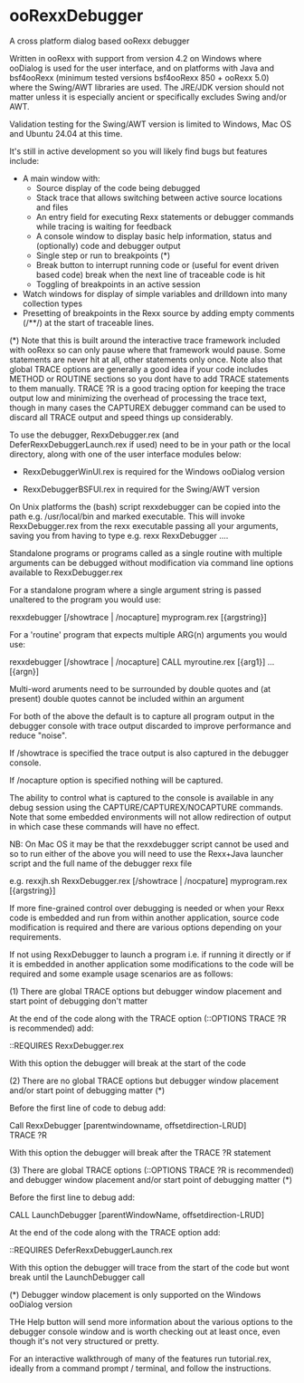 # ooRexxDebugger

A cross platform dialog based ooRexx debugger

Written in ooRexx with support from version 4.2 on Windows where ooDialog is used for the user interface, 
and on platforms with Java and bsf4ooRexx (minimum tested versions bsf4ooRexx 850 + ooRexx 5.0) where the 
Swing/AWT libraries are used. The JRE/JDK version should not matter unless it is especially ancient or
specifically excludes Swing and/or AWT.

Validation testing for the  Swing/AWT version is limited to  Windows, Mac OS and Ubuntu 24.04 at this time.

It's still in active development so you will likely find bugs but features include:

- A main window with:
  -  Source display of the code being debugged
  -  Stack trace that allows switching between active source locations and files
  -  An entry field for executing Rexx statements or debugger commands while tracing is waiting for feedback
  -  A console window to display basic help information, status and (optionally) code and debugger output 
  -  Single step or run to breakpoints (*)
  -  Break button to interrupt running code or (useful for event driven based code) break when the next line of traceable code is hit 
  -  Toggling of breakpoints in an active session
- Watch windows for display of simple variables and drilldown into many collection types
- Presetting of breakpoints in the Rexx source by adding  empty comments (/**/) at the start of traceable lines.

(*) Note that this is built around the interactive trace framework included with ooRexx so can only pause
where that framework would pause. Some statements are never hit at all, other statements only once. 
Note also that global TRACE options are generally a good idea if your code includes METHOD or ROUTINE
sections so you dont have to add TRACE statements to them manually. TRACE ?R is a good tracing option for 
keeping the trace output low and minimizing the overhead of processing the trace text, though in many cases the 
CAPTUREX debugger command can be used to discard all TRACE output and speed things up considerably.

To  use the debugger, RexxDebugger.rex (and DeferRexxDebuggerLaunch.rex if used) need to be in your path or the local directory,
along with one of the user interface modules below:

   - RexxDebuggerWinUI.rex is required for the Windows ooDialog version

   - RexxDebuggerBSFUI.rex in required for the Swing/AWT version

On Unix platforms the (bash) script rexxdebugger can be copied into the path e.g. /usr/local/bin and marked executable. This will
invoke RexxDebugger.rex from the rexx executable passing all your arguments, saving you from having to type e.g. rexx RexxDebugger .... 

Standalone programs or programs called as a single routine with multiple arguments can be debugged without modification via command line options available to RexxDebugger.rex

For a standalone program  where a single argument string is passed unaltered to the program you would use:

rexxdebugger [/showtrace | /nocapture] myprogram.rex [{argstring}]

For a 'routine' program that expects multiple ARG(n) arguments you would use:

rexxdebugger [/showtrace | /nocapture] CALL myroutine.rex [{arg1}] ... [{argn}]

Multi-word aruments need to be surrounded by double quotes and (at present) double quotes cannot be included within an argument

For both of the above the default is to capture all program output in the debugger console with trace output discarded to improve performance and reduce "noise". 

If /showtrace is specified the trace output is also captured in the debugger console.

If /nocapture option is specified nothing will be captured.

The ability to control what is captured to the console is available in any debug session using the CAPTURE/CAPTUREX/NOCAPTURE commands. Note that some embedded environments will not allow redirection of output in which case these commands will have no effect.

NB: On Mac OS it may be that the rexxdebugger script cannot be used and so to run either of the above you will need to use the Rexx+Java launcher script and the full name of the debugger rexx file

e.g. rexxjh.sh RexxDebugger.rex [/showtrace | /nocpature] myprogram.rex [{argstring}]

If more fine-grained control over debugging is needed or when your Rexx code is embedded and run from within another application, source code modification is required and there are various options depending on your requirements.

If not using RexxDebugger to launch a program i.e. if running it directly or if it is embedded in another application some modifications to the code will be required and some example usage scenarios are as follows:

(1) There are global TRACE options but debugger window placement and start point of debugging don't matter

At the end of the code along with the TRACE option (::OPTIONS TRACE ?R is recommended) add:

  ::REQUIRES RexxDebugger.rex

With this option the debugger will break at the start of the code

(2) There are no global TRACE options but debugger window placement and/or start point of debugging matter (*)

Before the first line of code to debug add:
  
  Call RexxDebugger [parentwindowname, offsetdirection-LRUD]  
  TRACE ?R

With this option the debugger will break after the TRACE ?R statement
  
(3) There are global TRACE options (::OPTIONS TRACE ?R is recommended) and debugger window placement and/or start point of debugging matter (*)

Before the first line to debug add:

  CALL LaunchDebugger [parentWindowName, offsetdirection-LRUD]

At the end of the code along with the TRACE option add:

  ::REQUIRES DeferRexxDebuggerLaunch.rex

With this option the debugger will trace from the start of the code  but wont break until the LaunchDebugger call

(*) Debugger window placement is only supported on the Windows ooDialog version

THe Help button will send more information about the various options to the debugger console window and is worth checking out at least once, even though it's not very structured or pretty.

For an interactive walkthrough of many of the features run tutorial.rex, ideally from a command prompt / terminal, and follow the instructions.

